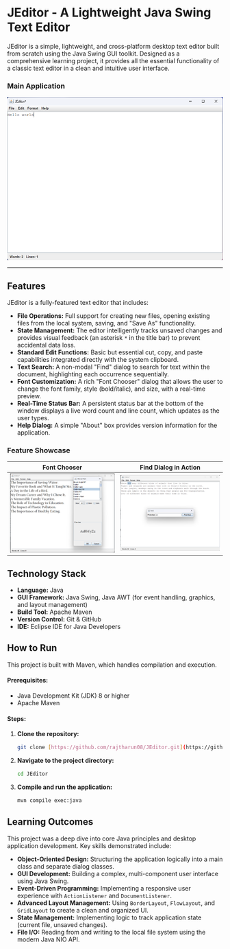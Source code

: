# JEditor - A Lightweight Java Swing Text Editor

JEditor is a simple, lightweight, and cross-platform desktop text editor built from scratch using the Java Swing GUI toolkit. Designed as a comprehensive learning project, it provides all the essential functionality of a classic text editor in a clean and intuitive user interface.

### Main Application
![Main JEditor Window](./screenshots/main-window.png)

---

## Features

JEditor is a fully-featured text editor that includes:

* **File Operations:** Full support for creating new files, opening existing files from the local system, saving, and "Save As" functionality.
* **State Management:** The editor intelligently tracks unsaved changes and provides visual feedback (an asterisk `*` in the title bar) to prevent accidental data loss.
* **Standard Edit Functions:** Basic but essential cut, copy, and paste capabilities integrated directly with the system clipboard.
* **Text Search:** A non-modal "Find" dialog to search for text within the document, highlighting each occurrence sequentially.
* **Font Customization:** A rich "Font Chooser" dialog that allows the user to change the font family, style (bold/italic), and size, with a real-time preview.
* **Real-Time Status Bar:** A persistent status bar at the bottom of the window displays a live word count and line count, which updates as the user types.
* **Help Dialog:** A simple "About" box provides version information for the application.

### Feature Showcase

| Font Chooser                                         | Find Dialog in Action                                  |
| ---------------------------------------------------- | ------------------------------------------------------ |
| ![Font Chooser Dialog](./screenshots/font-dialog.png) | ![Find Dialog](./screenshots/find-dialog.png) |


## Technology Stack

* **Language:** Java
* **GUI Framework:** Java Swing, Java AWT (for event handling, graphics, and layout management)
* **Build Tool:** Apache Maven
* **Version Control:** Git & GitHub
* **IDE:** Eclipse IDE for Java Developers

## How to Run

This project is built with Maven, which handles compilation and execution.

#### Prerequisites:
* Java Development Kit (JDK) 8 or higher
* Apache Maven

#### Steps:
1.  **Clone the repository:**
    ```bash
    git clone [https://github.com/rajtharun08/JEditor.git](https://github.com/rajtharun08/JEditor.git)
    ```

2.  **Navigate to the project directory:**
    ```bash
    cd JEditor
    ```

3.  **Compile and run the application:**
    ```bash
    mvn compile exec:java
    ```

## Learning Outcomes

This project was a deep dive into core Java principles and desktop application development. Key skills demonstrated include:
* **Object-Oriented Design:** Structuring the application logically into a main class and separate dialog classes.
* **GUI Development:** Building a complex, multi-component user interface using Java Swing.
* **Event-Driven Programming:** Implementing a responsive user experience with `ActionListener` and `DocumentListener`.
* **Advanced Layout Management:** Using `BorderLayout`, `FlowLayout`, and `GridLayout` to create a clean and organized UI.
* **State Management:** Implementing logic to track application state (current file, unsaved changes).
* **File I/O:** Reading from and writing to the local file system using the modern Java NIO API.
